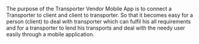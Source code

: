 The purpose of the Transporter Vendor Mobile App is to connect a Transporter to client and client to
transporter. So that it becomes easy for a person (client) to deal with transporter which can fulfil his
all requirements and for a transporter to lend his transports and deal with the needy user easily
through a mobile application.
